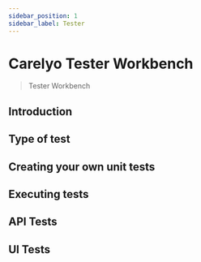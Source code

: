 ```yaml
---
sidebar_position: 1
sidebar_label: Tester
---
```

# Carelyo Tester Workbench

> Tester Workbench

## Introduction

## Type of test

## Creating your own unit tests

## Executing tests

## API Tests

## UI Tests

